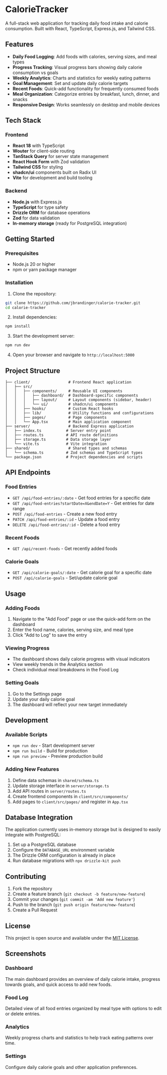 # CalorieTracker

A full-stack web application for tracking daily food intake and calorie consumption. Built with React, TypeScript, Express.js, and Tailwind CSS.

## Features

- **Daily Food Logging**: Add foods with calories, serving sizes, and meal types
- **Progress Tracking**: Visual progress bars showing daily calorie consumption vs goals
- **Weekly Analytics**: Charts and statistics for weekly eating patterns
- **Goal Management**: Set and update daily calorie targets
- **Recent Foods**: Quick-add functionality for frequently consumed foods
- **Meal Organization**: Categorize entries by breakfast, lunch, dinner, and snacks
- **Responsive Design**: Works seamlessly on desktop and mobile devices

## Tech Stack

### Frontend
- **React 18** with TypeScript
- **Wouter** for client-side routing
- **TanStack Query** for server state management
- **React Hook Form** with Zod validation
- **Tailwind CSS** for styling
- **shadcn/ui** components built on Radix UI
- **Vite** for development and build tooling

### Backend
- **Node.js** with Express.js
- **TypeScript** for type safety
- **Drizzle ORM** for database operations
- **Zod** for data validation
- **In-memory storage** (ready for PostgreSQL integration)

## Getting Started

### Prerequisites
- Node.js 20 or higher
- npm or yarn package manager

### Installation

1. Clone the repository:
```bash
git clone https://github.com/jbrandinger/calorie-tracker.git
cd calorie-tracker
```

2. Install dependencies:
```bash
npm install
```

3. Start the development server:
```bash
npm run dev
```

4. Open your browser and navigate to `http://localhost:5000`

## Project Structure

```
├── client/                 # Frontend React application
│   ├── src/
│   │   ├── components/     # Reusable UI components
│   │   │   ├── dashboard/  # Dashboard-specific components
│   │   │   ├── layout/     # Layout components (sidebar, header)
│   │   │   └── ui/         # shadcn/ui components
│   │   ├── hooks/          # Custom React hooks
│   │   ├── lib/            # Utility functions and configurations
│   │   ├── pages/          # Page components
│   │   └── App.tsx         # Main application component
├── server/                 # Backend Express application
│   ├── index.ts           # Server entry point
│   ├── routes.ts          # API route definitions
│   ├── storage.ts         # Data storage layer
│   └── vite.ts            # Vite integration
├── shared/                 # Shared types and schemas
│   └── schema.ts          # Zod schemas and TypeScript types
└── package.json           # Project dependencies and scripts
```

## API Endpoints

### Food Entries
- `GET /api/food-entries/:date` - Get food entries for a specific date
- `GET /api/food-entries?startDate=X&endDate=Y` - Get entries for date range
- `POST /api/food-entries` - Create a new food entry
- `PATCH /api/food-entries/:id` - Update a food entry
- `DELETE /api/food-entries/:id` - Delete a food entry

### Recent Foods
- `GET /api/recent-foods` - Get recently added foods

### Calorie Goals
- `GET /api/calorie-goals/:date` - Get calorie goal for a specific date
- `POST /api/calorie-goals` - Set/update calorie goal

## Usage

### Adding Foods
1. Navigate to the "Add Food" page or use the quick-add form on the dashboard
2. Enter the food name, calories, serving size, and meal type
3. Click "Add to Log" to save the entry

### Viewing Progress
- The dashboard shows daily calorie progress with visual indicators
- View weekly trends in the Analytics section
- Check individual meal breakdowns in the Food Log

### Setting Goals
1. Go to the Settings page
2. Update your daily calorie goal
3. The dashboard will reflect your new target immediately

## Development

### Available Scripts
- `npm run dev` - Start development server
- `npm run build` - Build for production
- `npm run preview` - Preview production build

### Adding New Features
1. Define data schemas in `shared/schema.ts`
2. Update storage interface in `server/storage.ts`
3. Add API routes in `server/routes.ts`
4. Create frontend components in `client/src/components/`
5. Add pages to `client/src/pages/` and register in `App.tsx`

## Database Integration

The application currently uses in-memory storage but is designed to easily integrate with PostgreSQL:

1. Set up a PostgreSQL database
2. Configure the `DATABASE_URL` environment variable
3. The Drizzle ORM configuration is already in place
4. Run database migrations with `npx drizzle-kit push`

## Contributing

1. Fork the repository
2. Create a feature branch (`git checkout -b feature/new-feature`)
3. Commit your changes (`git commit -am 'Add new feature'`)
4. Push to the branch (`git push origin feature/new-feature`)
5. Create a Pull Request

## License

This project is open source and available under the [MIT License](LICENSE).

## Screenshots

### Dashboard
The main dashboard provides an overview of daily calorie intake, progress towards goals, and quick access to add new foods.

### Food Log
Detailed view of all food entries organized by meal type with options to edit or delete entries.

### Analytics
Weekly progress charts and statistics to help track eating patterns over time.

### Settings
Configure daily calorie goals and other application preferences.